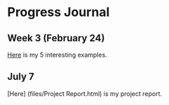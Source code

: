 # Progress Journal
## Week 3 (February 24)

[Here](files/example_homework_0.html) is my 5 interesting examples. 

## July 7
[Here] (files/Project  Report.html) is my project report.